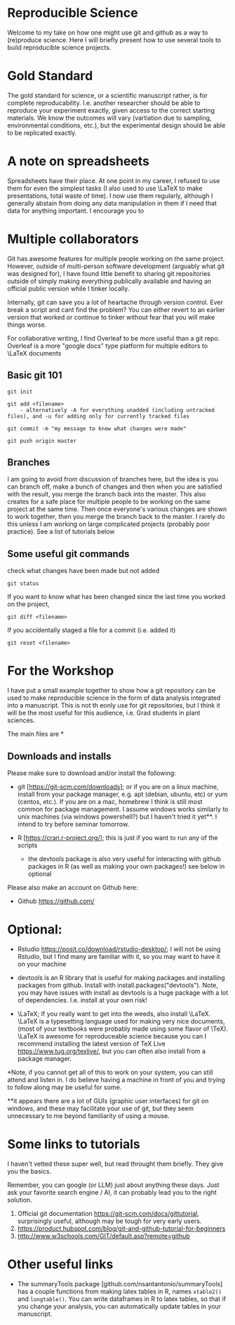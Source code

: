 # Reproducible Science

Welcome to my take on how one might use git and github as a way to (re)produce science. Here I will briefly present how to use several tools to build reproducible science projects. 

# Gold Standard

The gold standard for science, or a scientific manuscript rather, is for complete reproducability. I.e. another researcher should be able to reproduce your experiment exactly, given access to the correct starting materials. We know the outcomes will vary (vartiation due to sampling, environmental conditions, etc.), but the experimental design should be able to be replicated exactly. 

# A note on spreadsheets

Spreadsheets have their place. At one point in my career, I refused to use them for even the simplest tasks (I also used to use \LaTeX to make presentations, total waste of time). I now use them regularly, although I generally abstain from doing any data manipulation in them if I need that data for anything important. I encourage you to 

# Multiple collaborators

Git has awesome features for multiple people working on the same project. However, outside of multi-person software development (arguably what git was designed for), I have found little benefit to sharing git repositories outside of simply making everything publically available and having an official public version while I tinker locally.  

Internally, git can save you a lot of heartache through version control. Ever break a script and cant find the problem? You can either revert to an earlier version that worked or continue to tinker without fear that you will make things worse. 

For collaborative writing, I find Overleaf to be more useful than a git repo. Overleaf is a more "google docs" type platform for multiple editors to \LaTeX documents

## Basic git 101

	git init

	git add <filename>
		- alternatively -A for everything unadded (including untracked files), and -u for adding only for currently tracked files

	git commit -m "my message to know what changes were made"

	git push origin master

## Branches

I am going to avoid from discussion of branches here, but the idea is you can branch off, make a bunch of changes and then when you are satisfied with the result, you merge the branch back into the master. This also creates for a safe place for multiple people to be working on the same project at the same time. Then once everyone's various changes are shown to work together, then you merge the branch back to the master. I rarely do this unless I am working on large complicated projects (probably poor practice). See a list of tutorials below

## Some useful git commands

check what changes have been made but not added
	
	git status

If you want to know what has been changed since the last time you worked on the project,
	
	git diff <filename>

If you accidentally staged a file for a commit (i.e. added it)

	git reset <filename>

# For the Workshop

I have put a small example together to show how a git repository can be used to make reproducible science in the form of data analysis integrated into a manuscript. This is not th eonly use for git repositories, but I think it will be the most useful for this audience, i.e. Grad students in plant sciences.

The main files are 
* 

## Downloads and installs
Please make sure to download and/or install the following:

- git [https://git-scm.com/downloads]; or if you are on a linux machine, install from your package manager, e.g. apt (debian, ubuntu, etc) or yum (centos, etc.). If you are on a mac, homebrew I think is still most common for package management. I assume windows works similarly to unix machines (via windows powershell?) but I haven't tried it yet**. I intend to try before seminar tomorrow. 

- R [https://cran.r-project.org/]; this is just if you want to run any of the scripts
	- the devtools package is also very useful for interacting with github packages in R (as well as making your own packages!) see below in optional


Please also make an account on Github here:
- Github <https://github.com/>

# Optional:

- Rstudio <https://posit.co/download/rstudio-desktop/>; I will not be using Rstudio, but I find many are familiar with it, so you may want to have it on your machine

- devtools is an R library that is useful for making packages and installing packages from github. Install with install.packages("devtools"). Note, you may have issues with install as devtools is a huge package with a lot of dependencies. I.e. install at your own risk!

- \LaTeX; If you really want to get into the weeds, also install \LaTeX. \LaTeX is a typesetting language used for making very nice documents, (most of your textbooks were probably made using some flavor of \TeX). \LaTeX is awesome for reproduceable science because you can I recommend installing the latest version of TeX Live <https://www.tug.org/texlive/>, but you can often also install from a package manager. 


*Note, if you cannot get all of this to work on your system, you can still attend and listen in. I do believe having a machine in front of you and trying to follow along may be useful for some.

**it appears there are a lot of GUIs (graphic user interfaces) for git on windows, and these may facilitate your use of git, but they seem unnecessary to me beyond familiarity of using a mouse.

# Some links to tutorials

I haven't vetted these super well, but read throught them briefly. They give you the basics. 

Remember, you can google (or LLM) just about anything these days. Just ask your favorite search engine / AI, it can probably lead you to the right solution. 

1. Official git documentation <https://git-scm.com/docs/gittutorial>, surprisingly useful, although may be tough for very early users. 
2. <https://product.hubspot.com/blog/git-and-github-tutorial-for-beginners>
3. <http://www.w3schools.com/GIT/default.asp?remote=github>

# Other useful links 

- The summaryTools package [github.com/nsantantonio/summaryTools] has a couple functions from making latex tables in R, names `xtable2()` and `longtable()`. You can write dataframes in R to latex tables, so that if you change your analysis, you can automatically update tables in your manuscript.
